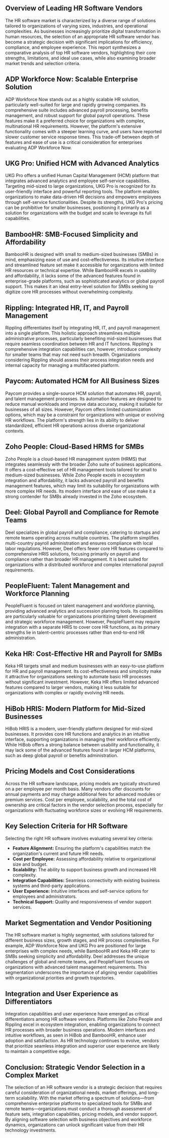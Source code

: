 ## Overview of Leading HR Software Vendors

The HR software market is characterized by a diverse range of solutions tailored to organizations of varying sizes, industries, and operational complexities. As businesses increasingly prioritize digital transformation in human resources, the selection of an appropriate HR software vendor has become a strategic decision with significant implications for efficiency, compliance, and employee experience. This report synthesizes a comparative analysis of top HR software vendors, highlighting their core strengths, limitations, and ideal use cases, while also examining broader market trends and selection criteria.

## ADP Workforce Now: Scalable Enterprise Solution

ADP Workforce Now stands out as a highly scalable HR solution, particularly well-suited for large and rapidly growing companies. Its comprehensive suite includes advanced payroll processing, benefits management, and robust support for global payroll operations. These features make it a preferred choice for organizations with complex, multinational HR requirements. However, the platform's extensive functionality comes with a steeper learning curve, and users have reported slower customer service response times. This trade-off between depth of features and ease of use is a critical consideration for enterprises evaluating ADP Workforce Now.

## UKG Pro: Unified HCM with Advanced Analytics

UKG Pro offers a unified Human Capital Management (HCM) platform that integrates advanced analytics and employee self-service capabilities. Targeting mid-sized to large organizations, UKG Pro is recognized for its user-friendly interface and powerful reporting tools. The platform enables organizations to make data-driven HR decisions and empowers employees through self-service functionalities. Despite its strengths, UKG Pro's pricing can be prohibitive for smaller businesses, positioning it primarily as a solution for organizations with the budget and scale to leverage its full capabilities.

## BambooHR: SMB-Focused Simplicity and Affordability

BambooHR is designed with small to medium-sized businesses (SMBs) in mind, emphasizing ease of use and cost-effectiveness. Its intuitive interface and streamlined feature set make it accessible for organizations with limited HR resources or technical expertise. While BambooHR excels in usability and affordability, it lacks some of the advanced features found in enterprise-grade platforms, such as sophisticated analytics or global payroll support. This makes it an ideal entry-level solution for SMBs seeking to digitize core HR processes without overwhelming complexity.

## Rippling: Integrated HR, IT, and Payroll Management

Rippling differentiates itself by integrating HR, IT, and payroll management into a single platform. This holistic approach streamlines multiple administrative processes, particularly benefiting mid-sized businesses that require seamless coordination between HR and IT functions. Rippling's comprehensive integration capabilities can, however, introduce complexity for smaller teams that may not need such breadth. Organizations considering Rippling should assess their process integration needs and internal capacity for managing a multifaceted platform.

## Paycom: Automated HCM for All Business Sizes

Paycom provides a single-source HCM solution that automates HR, payroll, and talent management processes. Its automation features are designed to reduce manual workloads and improve data accuracy, making it suitable for businesses of all sizes. However, Paycom offers limited customization options, which may be a constraint for organizations with unique or evolving HR workflows. The platform's strength lies in its ability to deliver standardized, efficient HR operations across diverse organizational contexts.

## Zoho People: Cloud-Based HRMS for SMBs

Zoho People is a cloud-based HR management system (HRMS) that integrates seamlessly with the broader Zoho suite of business applications. It offers a cost-effective set of HR management tools tailored for small to medium-sized businesses. While Zoho People excels in ecosystem integration and affordability, it lacks advanced payroll and benefits management features, which may limit its suitability for organizations with more complex HR needs. Its modern interface and ease of use make it a strong contender for SMBs already invested in the Zoho ecosystem.

## Deel: Global Payroll and Compliance for Remote Teams

Deel specializes in global payroll and compliance, catering to startups and remote teams operating across multiple countries. The platform simplifies multi-country payroll administration and ensures compliance with local labor regulations. However, Deel offers fewer core HR features compared to comprehensive HRIS solutions, focusing primarily on payroll and compliance rather than broader HR management. It is best suited for organizations with a distributed workforce and complex international payroll requirements.

## PeopleFluent: Talent Management and Workforce Planning

PeopleFluent is focused on talent management and workforce planning, providing advanced analytics and succession planning tools. Its capabilities are particularly valuable for organizations prioritizing talent development and strategic workforce management. However, PeopleFluent may require integration with a separate HRIS to cover core HR functions, as its primary strengths lie in talent-centric processes rather than end-to-end HR administration.

## Keka HR: Cost-Effective HR and Payroll for SMBs

Keka HR targets small and medium businesses with an easy-to-use platform for HR and payroll management. Its cost-effectiveness and simplicity make it attractive for organizations seeking to automate basic HR processes without significant investment. However, Keka HR offers limited advanced features compared to larger vendors, making it less suitable for organizations with complex or rapidly evolving HR needs.

## HiBob HRIS: Modern Platform for Mid-Sized Businesses

HiBob HRIS is a modern, user-friendly platform designed for mid-sized businesses. It provides core HR functions and analytics in an intuitive interface, supporting organizations in managing their workforce efficiently. While HiBob offers a strong balance between usability and functionality, it may lack some of the advanced features found in larger HCM platforms, such as deep global payroll or benefits administration.

## Pricing Models and Cost Considerations

Across the HR software landscape, pricing models are typically structured on a per employee per month basis. Many vendors offer discounts for annual payments and may charge additional fees for advanced modules or premium services. Cost per employee, scalability, and the total cost of ownership are critical factors in the vendor selection process, especially for organizations with fluctuating workforce sizes or evolving HR requirements.

## Key Selection Criteria for HR Software

Selecting the right HR software involves evaluating several key criteria:
- **Feature Alignment:** Ensuring the platform's capabilities match the organization's current and future HR needs.
- **Cost per Employee:** Assessing affordability relative to organizational size and budget.
- **Scalability:** The ability to support business growth and increased HR complexity.
- **Integration Capabilities:** Seamless connectivity with existing business systems and third-party applications.
- **User Experience:** Intuitive interfaces and self-service options for employees and administrators.
- **Technical Support:** Quality and responsiveness of vendor support services.

## Market Segmentation and Vendor Positioning

The HR software market is highly segmented, with solutions tailored for different business sizes, growth stages, and HR process complexities. For example, ADP Workforce Now and UKG Pro are positioned for large enterprises with complex needs, while BambooHR and Keka HR cater to SMBs seeking simplicity and affordability. Deel addresses the unique challenges of global and remote teams, and PeopleFluent focuses on organizations with advanced talent management requirements. This segmentation underscores the importance of aligning vendor capabilities with organizational priorities and growth trajectories.

## Integration and User Experience as Differentiators

Integration capabilities and user experience have emerged as critical differentiators among HR software vendors. Platforms like Zoho People and Rippling excel in ecosystem integration, enabling organizations to connect HR processes with broader business operations. Modern interfaces and intuitive workflows, as seen in HiBob and BambooHR, enhance user adoption and satisfaction. As HR technology continues to evolve, vendors that prioritize seamless integration and superior user experience are likely to maintain a competitive edge.

## Conclusion: Strategic Vendor Selection in a Complex Market

The selection of an HR software vendor is a strategic decision that requires careful consideration of organizational needs, market offerings, and long-term scalability. With the market offering a spectrum of solutions—from comprehensive enterprise platforms to specialized tools for SMBs and remote teams—organizations must conduct a thorough assessment of feature sets, integration capabilities, pricing models, and vendor support. By aligning software selection with business objectives and workforce dynamics, organizations can unlock significant value from their HR technology investments.

